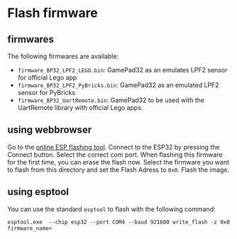 # Flash firmware

## firmwares
The following firmwares are available:
- `firmware_BP32_LPF2_LEGO.bin`: GamePad32 as an emulates LPF2 sensor for official Lego app
- `firmware_BP32_LPF2_PyBricks.bin`: GamePad32 as an emulated LPF2 sensor for PyBricks
- `firmware_BP32_UartRemote.bin`: GamePad32 to be used with the UartRemote library with official Lego apps.

## using webbrowser

Go to the [online ESP flashing tool](https://espressif.github.io/esptool-js/). Connect to the ESP32 by pressing the Connect button. Select the correct com port. When flashing this firmware for the first time, you can erase the flash now.
Select the firmware you want to flash from this directory and set the Flash Adress to `0x0`. Flash the image.

## using esptool

You can use the standard `esptool` to flash with the following command:

```
esptool.exe  --chip esp32 --port COM4 --baud 921600 write_flash -z 0x0 firmware_name>
```
